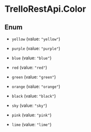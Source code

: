 # TrelloRestApi.Color

## Enum


* `yellow` (value: `"yellow"`)

* `purple` (value: `"purple"`)

* `blue` (value: `"blue"`)

* `red` (value: `"red"`)

* `green` (value: `"green"`)

* `orange` (value: `"orange"`)

* `black` (value: `"black"`)

* `sky` (value: `"sky"`)

* `pink` (value: `"pink"`)

* `lime` (value: `"lime"`)


